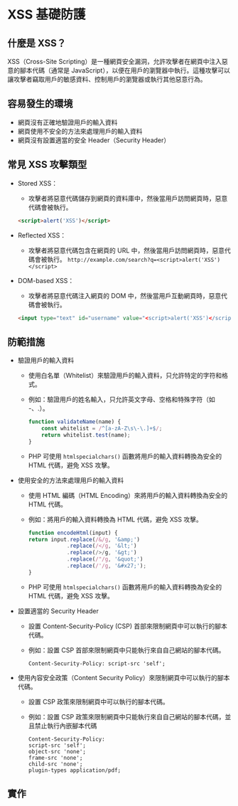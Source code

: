 # XSS 基礎防護

## 什麼是 XSS？

XSS（Cross-Site Scripting）是一種網頁安全漏洞，允許攻擊者在網頁中注入惡意的腳本代碼（通常是 JavaScript），以便在用戶的瀏覽器中執行。這種攻擊可以讓攻擊者竊取用戶的敏感資料、控制用戶的瀏覽器或執行其他惡意行為。

## 容易發生的環境

* 網頁沒有正確地驗證用戶的輸入資料
* 網頁使用不安全的方法來處理用戶的輸入資料
* 網頁沒有設置適當的安全 Header（Security Header）

## 常見 XSS 攻擊類型

* Stored XSS：
  * 攻擊者將惡意代碼儲存到網頁的資料庫中，然後當用戶訪問網頁時，惡意代碼會被執行。

  ``` html
  <script>alert('XSS')</script>
  ```

* Reflected XSS：
  * 攻擊者將惡意代碼包含在網頁的 URL 中，然後當用戶訪問網頁時，惡意代碼會被執行。
  `http://example.com/search?q=<script>alert('XSS')</script>`

* DOM-based XSS：
  * 攻擊者將惡意代碼注入網頁的 DOM 中，然後當用戶互動網頁時，惡意代碼會被執行。

  ``` html
  <input type="text" id="username" value="<script>alert('XSS')</script>">
  ```

## 防範措施

* 驗證用戶的輸入資料
  * 使用白名單（Whitelist）來驗證用戶的輸入資料，只允許特定的字符和格式。
  * 例如：驗證用戶的姓名輸入，只允許英文字母、空格和特殊字符（如 -、.）。

    ``` javascript
    function validateName(name) {
        const whitelist = /^[a-zA-Z\s\-\.]+$/;
        return whitelist.test(name);
    }
    ```

  * PHP 可使用 `htmlspecialchars()` 函數將用戶的輸入資料轉換為安全的 HTML 代碼，避免 XSS 攻擊。

* 使用安全的方法來處理用戶的輸入資料
  * 使用 HTML 編碼（HTML Encoding）來將用戶的輸入資料轉換為安全的 HTML 代碼。
  * 例如：將用戶的輸入資料轉換為 HTML 代碼，避免 XSS 攻擊。

    ``` javascript
    function encodeHtml(input) {
    return input.replace(/&/g, '&amp;')
                .replace(/</g, '&lt;')
                .replace(/>/g, '&gt;')
                .replace(/"/g, '&quot;')
                .replace(/'/g, '&#x27;');
    }
    ```

  * PHP 可使用 `htmlspecialchars()` 函數將用戶的輸入資料轉換為安全的 HTML 代碼，避免 XSS 攻擊。

* 設置適當的 Security Header
  * 設置 Content-Security-Policy (CSP) 首部來限制網頁中可以執行的腳本代碼。
  * 例如：設置 CSP 首部來限制網頁中只能執行來自自己網站的腳本代碼。

    ``` http
    Content-Security-Policy: script-src 'self';
    ```

* 使用內容安全政策（Content Security Policy）來限制網頁中可以執行的腳本代碼。
  * 設置 CSP 政策來限制網頁中可以執行的腳本代碼。
  * 例如：設置 CSP 政策來限制網頁中只能執行來自自己網站的腳本代碼，並且禁止執行內嵌腳本代碼

    ``` http
    Content-Security-Policy:
    script-src 'self';
    object-src 'none';
    frame-src 'none';
    child-src 'none';
    plugin-types application/pdf;
    ```

## 實作